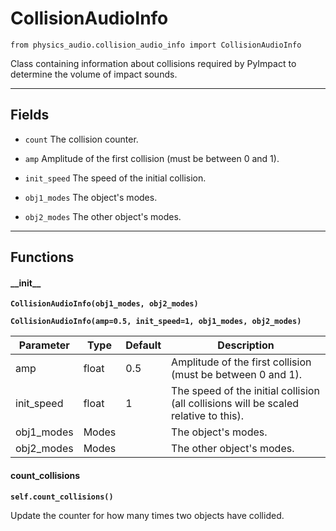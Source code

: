 # CollisionAudioInfo

`from physics_audio.collision_audio_info import CollisionAudioInfo`

Class containing information about collisions required by PyImpact to determine the volume of impact sounds.

***

## Fields

- `count` The collision counter.

- `amp` Amplitude of the first collision (must be between 0 and 1).

- `init_speed` The speed of the initial collision.

- `obj1_modes` The object's modes.

- `obj2_modes` The other object's modes.

***

## Functions

#### \_\_init\_\_

**`CollisionAudioInfo(obj1_modes, obj2_modes)`**

**`CollisionAudioInfo(amp=0.5, init_speed=1, obj1_modes, obj2_modes)`**

| Parameter | Type | Default | Description |
| --- | --- | --- | --- |
| amp |  float  | 0.5 | Amplitude of the first collision (must be between 0 and 1). |
| init_speed |  float  | 1 | The speed of the initial collision (all collisions will be scaled relative to this). |
| obj1_modes |  Modes |  | The object's modes. |
| obj2_modes |  Modes |  | The other object's modes. |

#### count_collisions

**`self.count_collisions()`**

Update the counter for how many times two objects have collided.

